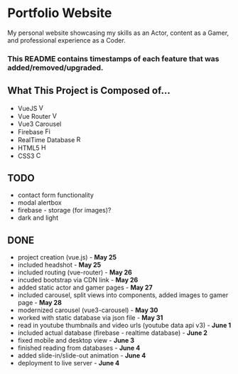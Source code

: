 # Portfolio Website

My personal website showcasing my skills as an Actor, content as a Gamer, and professional experience as a Coder.

### This README contains timestamps of each feature that was added/removed/upgraded.

## What This Project is Composed of...
- VueJS <img src='https://static-00.iconduck.com/assets.00/vue-js-icon-512x442-k8qh9h45.png' alt="VueJS" width="15px"/>
- Vue Router <img src='https://user-images.githubusercontent.com/7110136/29002858-a09570d2-7ab4-11e7-8faa-5dd6d4458b0d.png' alt='Vue Router' width='15px' />
- Vue3 Carousel
- Firebase <img src='https://upload.wikimedia.org/wikipedia/commons/thumb/c/cf/Firebase_icon.svg/1200px-Firebase_icon.svg.png' alt='Firebase' width='15px' />
- RealTime Database <img src='https://firebase.google.com/static/images/products/icons/build_realtime_database.svg' alt='RealTime Database' width='15px'/>
- HTML5 <img src='https://cdn-icons-png.flaticon.com/512/732/732212.png' alt='HTML5' width='15px'/>
- CSS3 <img src='https://cdn-icons-png.flaticon.com/512/732/732190.png' alt='CSS3' width='15px' />


## TODO
- contact form functionality
- modal alertbox 
- firebase - storage (for images)?
- dark and light 


## DONE
- project creation (vue.js) - **May 25**
- included headshot - **May 25**
- included routing (vue-router) - **May 26**
- incuded bootstrap via CDN link - **May 26**
- added static actor and gamer pages - **May 27**
- included carousel, split views into components, added images to gamer page - **May 28**
- modernized carousel (vue3-carousel) - **May 30**
- worked with static database via json file - **May 31** 
- read in youtube thumbnails and video urls (youtube data api v3) - **June 1**
- included actual database (firebase - realtime database) - **June 2**
- fixed mobile and desktop view - **June 3**
- finished reading from databases - **June 4**
- added slide-in/slide-out animation - **June 4**
- deployment to live server - **June 4**
